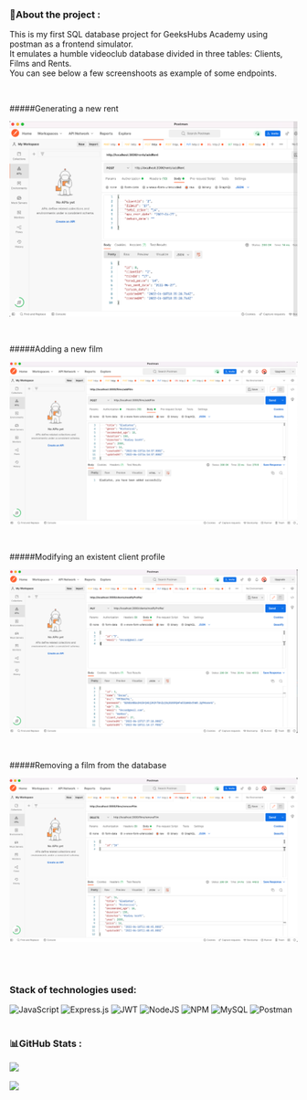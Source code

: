 ### 💫About the project :

<p>This is my first SQL database project for GeeksHubs Academy using postman as a frontend simulator.<br/> It emulates a humble videoclub database divided in three tables: Clients, Films and Rents. <br/>
You can see below a few screenshoots as example of some endpoints.</p><br/>

#####Generating a new rent 
<p align="center"><img src="/img/addRent.png"></img></p><br/>

#####Adding a new film 
<p align="center"><img src="/img/addFilm.png"></img></p><br/>

#####Modifying an existent client profile
<p align="center"><img src="/img/modifyProfile.png"></img></p><br/>

#####Removing a film from the database
<p align="center"><img src="/img/removeFilm.png"></img></p><br/>
<br/>

### Stack of technologies used:
![JavaScript](https://img.shields.io/badge/javascript-%23323330.svg?style=for-the-badge&logo=javascript&logoColor=%23F7DF1E) ![Express.js](https://img.shields.io/badge/express.js-%23404d59.svg?style=for-the-badge&logo=express&logoColor=%2361DAFB) ![JWT](https://img.shields.io/badge/JWT-black?style=for-the-badge&logo=JSON%20web%20tokens) ![NodeJS](https://img.shields.io/badge/node.js-6DA55F?style=for-the-badge&logo=node.js&logoColor=white) ![NPM](https://img.shields.io/badge/NPM-%23000000.svg?style=for-the-badge&logo=npm&logoColor=white) ![MySQL](https://img.shields.io/badge/mysql-%2300f.svg?style=for-the-badge&logo=mysql&logoColor=white) ![Postman](https://img.shields.io/badge/Postman-FF6C37?style=for-the-badge&logo=postman&logoColor=white)<br/><br/>
### 📊GitHub Stats :
![](https://github-readme-stats.vercel.app/api?username=Alexdck&theme=dracula&hide_border=false&include_all_commits=false&count_private=true)<br/>

![](https://github-readme-stats.vercel.app/api/top-langs/?username=Alexdck&theme=dracula&hide_border=false&include_all_commits=false&count_private=true&layout=compact)
